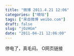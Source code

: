 ```yaml
---
title: "微博 2011.4.21 12:06"
categories: ["嘀咕"]
tags: ["来自微博 weibo.com"]
draft: false
slug: "jOzHGm"
date: "2011-04-21 12:06:00"
---
```


<p>停电了，真毛闷。 O网页链接 ​​​​</p>
